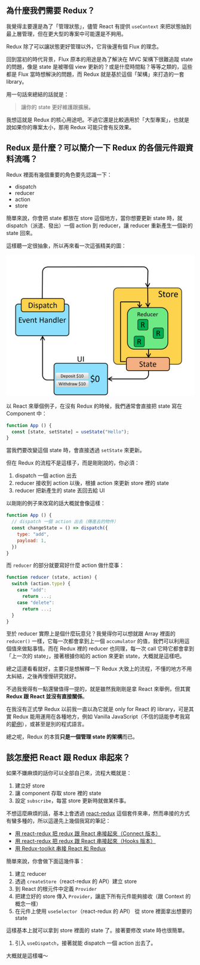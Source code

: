 ## 為什麼我們需要 Redux？

我覺得主要還是為了「管理狀態」，儘管 React 有提供 `useContext` 來把狀態抽到最上層管理，但在更大型的專案中可能還是不夠用。

Redux 除了可以讓狀態更好管理以外，它背後還有個 Flux 的理念。

回到當初的時代背景，Flux 原本的用途是為了解決在 MVC 架構下很難追蹤 state 的問題，像是 state 是被哪個 view 更新的？或是什麼時間點？等等之類的，這些都是 Flux 當時想解決的問題，而 Redux 就是基於這個「架構」來打造的一套 library。

用一句話來總結的話就是：

> 讓你的 state 更好維護跟擴展。

我想這就是 Redux 的核心用途吧。不過它還是比較適用於「大型專案」，也就是說如果你的專案太小，那用 Redux 可能只會有反效果。


## Redux 是什麼？可以簡介一下 Redux 的各個元件跟資料流嗎？

Redux 裡面有幾個重要的角色要先認識一下：

- dispatch
- reducer
- action
- store

簡單來說，你會把 state 都放在 store 這個地方，當你想要更新 state 時，就 dispatch（派遣、發出）一個 action 到 reducer，讓 reducer 重新產生一個新的 state 回來。

這樣聽一定很抽象，所以再來看一次這張精美的圖：

![dedux](dedux.gif)

以 React 來舉個例子，在沒有 Redux 的時候，我們通常會直接把 state 寫在 Component 中：

```js
function App () {
  const [state, setState] = useState("Hello");
}
```

當我們要改變這個 state 時，會直接透過 `setState` 來更新。

但在 Redux 的流程不是這樣子，而是剛剛說的，你必須：

1. dispatch 一個 action 出去
2. reducer 接收到 action 以後，根據 action 來更新 store 裡的 state
3. reducer 把新產生的 state 丟回去給 UI

以剛剛的例子來改寫的話大概就會像這樣：

```js
function App () {
  // dispatch 一個 action 出去（傳進去的物件）
  const changeState = () => dispatch({
    type: "add",
    payload: 1,
  })
}
```

而 `reducer` 的部分就要寫好什麼 action 做什麼事：

```js
function reducer (state, action) {
  switch (action.type) {
    case "add":
      return ...;
    case "delete":
      return ...;
  }
}
```

至於 reducer 實際上是個什麼玩意兒？我覺得你可以想就跟 Array 裡面的 `reducer()` 一樣，它每一次都會拿到上一個 `accumulator` 的值，我們可以利用這個值來做點事情。而在 Redux 裡的 reducer 也同理，每一次 call 它時它都會拿到「上一次的 state」，接著根據你給的 action 來更新 state，大概就是這樣吧。

總之這邊看看就好，主要只是想解釋一下 Redux 大致上的流程，不懂的地方不用太糾結，之後再慢慢研究就好。

不過我覺得有一點還蠻值得一提的，就是雖然我剛剛是拿 React 來舉例，但其實 **Redux 跟 React 並沒有直接關係**。

在我沒有正式學 Redux 以前我一直以為它就是 only for React 的 library，可是其實 Redux 能用運用在各種地方，例如 Vanilla JavaScript（不信的話能參考我寫的[範例](https://codesandbox.io/s/redux-by-vanilla-js-skulzw?file=/src/index.js)），或甚至是別的程式語言。

總之呢，Redux 的本質**只是一個管理 state 的架構**而已。


## 該怎麼把 React 跟 Redux 串起來？

如果不嫌麻煩的話你可以全部自己來，流程大概就是：

1. 建立好 store
2. 讓 component 存取 store 裡的 state
3. 設定 `subscribe`，每當 store 更新時就做某件事。

不想這麼麻煩的話，基本上會透過 [react-redux](https://react-redux.js.org/) 這個套件來串，然而串接的方式有蠻多種的，所以這邊先上幾個我寫的筆記：

- [用 react-redux 把 redux 跟 React 串接起來（Connect 版本）](https://jubeatt.github.io/2022/04/24/react-redux-by-connect/)
- [用 react-redux 把 redux 跟 React 串接起來（Hooks 版本）](https://jubeatt.github.io/2022/04/24/react-redux-by-hooks/)
- [用 Redux-toolkit 串接 React 和 Redux](https://jubeatt.github.io/2022/04/25/redux-toolkit/)


簡單來說，你會做下面這幾件事：

1. 建立 reducer
2. 透過 `createStore`（react-redux 的 API）建立 store
3. 到 React 的根元件中定義 `Provider`
4. 把建立好的 store 傳入 `Provider`，讓底下所有元件能夠接收（跟 Context 的概念一樣）
5. 在元件上使用 `useSelector`（react-redux 的 API） 從 store 裡面拿出想要的 state

這樣基本上就可以拿到 store 裡面的 state 了。接著要修改 state 時也很簡單。

1. 引入 `useDispatch`，接著就能 dispatch 一個 action 出去了。

大概就是這樣囉～

